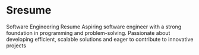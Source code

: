 # Sresume
Software Engineering Resume
Aspiring software engineer with a strong foundation in programming and problem-solving. 
Passionate about developing efficient, scalable solutions and eager to contribute to innovative 
projects
